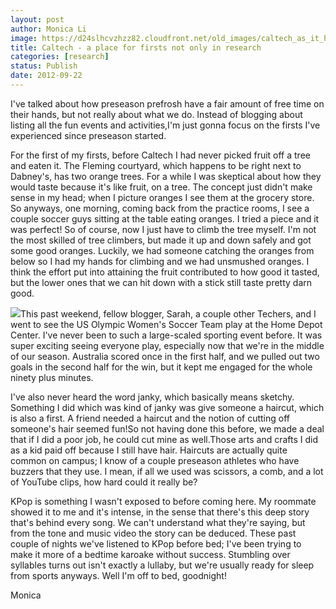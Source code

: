 ```yaml
---
layout: post
author: Monica Li
image: https://d24slhcvzhzz82.cloudfront.net/old_images/caltech_as_it_happens/6a0105349b8251970b017d3c247992970c.jpg
title: Caltech - a place for firsts not only in research
categories: [research]
status: Publish
date: 2012-09-22
---
```



I've talked about how preseason prefrosh have a fair amount of free time on their hands, but not really about what we do. Instead of blogging about listing all the fun events and activities,I'm just gonna focus on the firsts I've experienced since preseason started.



For the first of my firsts, before Caltech I had never picked fruit off a tree and eaten it. The Fleming courtyard, which happens to be right next to Dabney's, has two orange trees. For a while I was skeptical about how they would taste because it's like fruit, on a tree. The concept just didn't make sense in my head; when I picture oranges I see them at the grocery store. So anyways, one morning, coming back from the practice rooms, I see a couple soccer guys sitting at the table eating oranges. I tried a piece and it was perfect! So of course, now I just have to climb the tree myself. I'm not the most skilled of tree climbers, but made it up and down safely and got some good oranges. Luckily, we had someone catching the oranges from below so I had my hands for climbing and we had unsmushed oranges. I think the effort put into attaining the fruit contributed to how good it tasted, but the lower ones that we can hit down with a stick still taste pretty darn good.


![](https://d24slhcvzhzz82.cloudfront.net/old_images/caltech_as_it_happens/6a0105349b8251970b017c31f634a5970b.jpg)This past weekend, fellow blogger, Sarah, a couple other Techers, and I went to see the US Olympic Women's Soccer Team play at the Home Depot Center. I've never been to such a large-scaled sporting event before. It was super exciting seeing everyone play, especially now that we're in the middle of our season. Australia scored once in the first half, and we pulled out two goals in the second half for the win, but it kept me engaged for the whole ninety plus minutes.

I've also never heard the word janky, which basically means sketchy. Something I did which was kind of janky was give someone a haircut, which is also a first. A friend needed a haircut and the notion of cutting off someone's hair seemed fun!So not having done this before, we made a deal that if I did a poor job, he could cut mine as well.Those arts and crafts I did as a kid paid off because I still have hair. Haircuts are actually quite common on campus; I know of a couple preseason athletes who have buzzers that they use. I mean, if all we used was scissors, a comb, and a lot of YouTube clips, how hard could it really be?


KPop is something I wasn't exposed to before coming here. My roommate showed it to me and it's intense, in the sense that there's this deep story that's behind every song. We can't understand what they're saying, but from the tone and music video the story can be deduced. These past couple of nights we've listened to KPop before bed; I've been trying to make it more of a bedtime karoake without success. Stumbling over syllables turns out isn't exactly a lullaby, but we're usually ready for sleep from sports anyways. Well I'm off to bed, goodnight!


Monica
